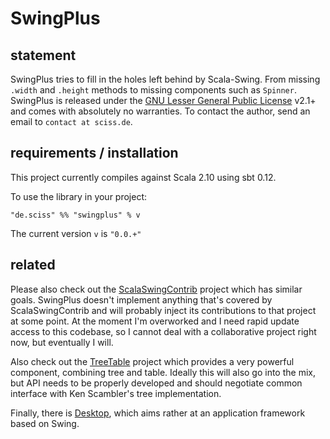 # SwingPlus

## statement

SwingPlus tries to fill in the holes left behind by Scala-Swing. From missing `.width` and `.height` methods to missing components such as `Spinner`. SwingPlus is released under the [GNU Lesser General Public License](https://raw.github.com/Sciss/SwingPlus/master/LICENSE) v2.1+ and comes with absolutely no warranties. To contact the author, send an email to `contact at sciss.de`.

## requirements / installation

This project currently compiles against Scala 2.10 using sbt 0.12.

To use the library in your project:

    "de.sciss" %% "swingplus" % v

The current version `v` is `"0.0.+"`

## related

Please also check out the [ScalaSwingContrib](https://github.com/benhutchison/ScalaSwingContrib) project which has similar goals. SwingPlus doesn't implement anything that's covered by ScalaSwingContrib and will probably inject its contributions to that project at some point. At the moment I'm overworked and I need rapid update access to this codebase, so I cannot deal with a collaborative project right now, but eventually I will.

Also check out the [TreeTable](https://github.com/Sciss/TreeTable) project which provides a very powerful component, combining tree and table. Ideally this will also go into the mix, but API needs to be properly developed and should negotiate common interface with Ken Scambler's tree implementation.

Finally, there is [Desktop](https://github.com/Sciss/Desktop), which aims rather at an application framework based on Swing.